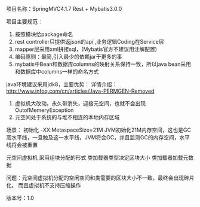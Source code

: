 项目名称：SpringMVC4.1.7 Rest + Mybatis3.0.0

项目主要规范：
1. 按照模块给package命名
2. rest controller只提供返json的api ,业务逻辑Coding在Service层
3. mapper层采用xml拼接sql，(Mybatis官方不建议用注解配置)
4. 编码原则：最简,引入最少的依赖jar干更多的事
5. mybatis中Bean和数据库columns的映射关系保持一致，所以java bean采用和数据库中columns一样的命名方式

java环境建议采用jdk8，主要优势：
详情介绍：http://www.infoq.com/cn/articles/Java-PERMGEN-Removed
1. 虚拟机大改动。永久带消失，迎接元空间，也就不会出现OutofMemeryException
2. 元空间处于系统的与堆不相连的本地内存区域


场景：
初始化 -XX:MetaspaceSize=21M
JVM初始化21M内存空间，这也是GC高水平线，一旦触及这一水平线，JVM将会GC，并且监测GC的内存空间，水平线将会被重置


元空间虚拟机
  采用组块分配的形式
    类加载器类型决定区块大小
      类加载器加载元数据


问题：元空间虚拟机分配的空闲空间和类需要的区块大小不一致，最终会出现碎片化。 而且虚拟机不支持压缩操作


版本号：1.0
